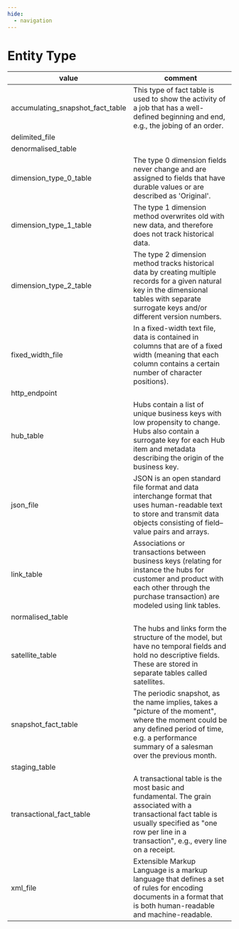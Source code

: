 ```yaml
---
hide:
  - navigation
---
```


# Entity Type

|value|comment|
|----|----|
|accumulating_snapshot_fact_table|This type of fact table is used to show the activity of a job that has a well-defined beginning and end, e.g., the jobing of an order.|
|delimited_file||
|denormalised_table||
|dimension_type_0_table|The type 0 dimension fields never change and are assigned to fields that have durable values or are described as 'Original'.|
|dimension_type_1_table|The type 1 dimension method overwrites old with new data, and therefore does not track historical data.|
|dimension_type_2_table|The type 2 dimension method tracks historical data by creating multiple records for a given natural key in the dimensional tables with separate surrogate keys and/or different version numbers.|
|fixed_width_file|In a fixed-width text file, data is contained in columns that are of a fixed width (meaning that each column contains a certain number of character positions).|
|http_endpoint||
|hub_table|Hubs contain a list of unique business keys with low propensity to change. Hubs also contain a surrogate key for each Hub item and metadata describing the origin of the business key.|
|json_file|JSON is an open standard file format and data interchange format that uses human-readable text to store and transmit data objects consisting of field–value pairs and arrays.|
|link_table|Associations or transactions between business keys (relating for instance the hubs for customer and product with each other through the purchase transaction) are modeled using link tables.|
|normalised_table||
|satellite_table|The hubs and links form the structure of the model, but have no temporal fields and hold no descriptive fields. These are stored in separate tables called satellites.|
|snapshot_fact_table|The periodic snapshot, as the name implies, takes a "picture of the moment", where the moment could be any defined period of time, e.g. a performance summary of a salesman over the previous month.|
|staging_table||
|transactional_fact_table|A transactional table is the most basic and fundamental. The grain associated with a transactional fact table is usually specified as "one row per line in a transaction", e.g., every line on a receipt.|
|xml_file|Extensible Markup Language is a markup language that defines a set of rules for encoding documents in a format that is both human-readable and machine-readable.|

